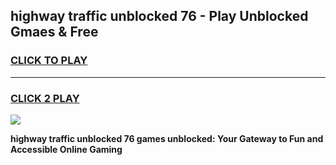 
## highway traffic unblocked 76 - Play Unblocked Gmaes & Free
<h3>
<a href="https://news.freeplayer.one?title=highway_traffic_unblocked_76&ref=16F">CLICK TO PLAY</a></h3>
<hr>

<h3>
<a href="https://news.freeplayer.one?title=highway_traffic_unblocked_76&ref=16F">CLICK 2 PLAY</a>
  
</h3>

<a href="https://news.freeplayer.one?title=highway_traffic_unblocked_76&ref=16F/"><img src="https://clearcache.store/games.png"></a>


**highway traffic unblocked 76 games unblocked: Your Gateway to Fun and Accessible Online Gaming**
